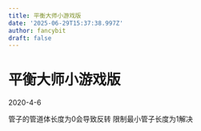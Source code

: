 ```yaml
---
title: 平衡大师小游戏版
date: '2025-06-29T15:37:38.997Z'
author: fancybit
draft: false
---
```

<div class="header"><h1 class="single-title animate__animated animate__pulse animate__faster">平衡大师小游戏版</h1></div>

<div class="content" id="content"><p>2020-4-6</p><p>管子的管道体长度为0会导致反转 限制最小管子长度为1解决</p><p></p><!-- raw HTML omitted --></div>

